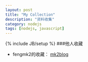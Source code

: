 ```yaml
---
layout: post
title: "My Collection"
description: "资料收集"
category: nodejs
tags: [nodejs, javascript]
---
```

{% include JB/setup %}
###他人收藏

* fengmk2的收藏： [mk2blog](https://github.com/fengmk2/mk2blog/tree/gh-pages/collections)
